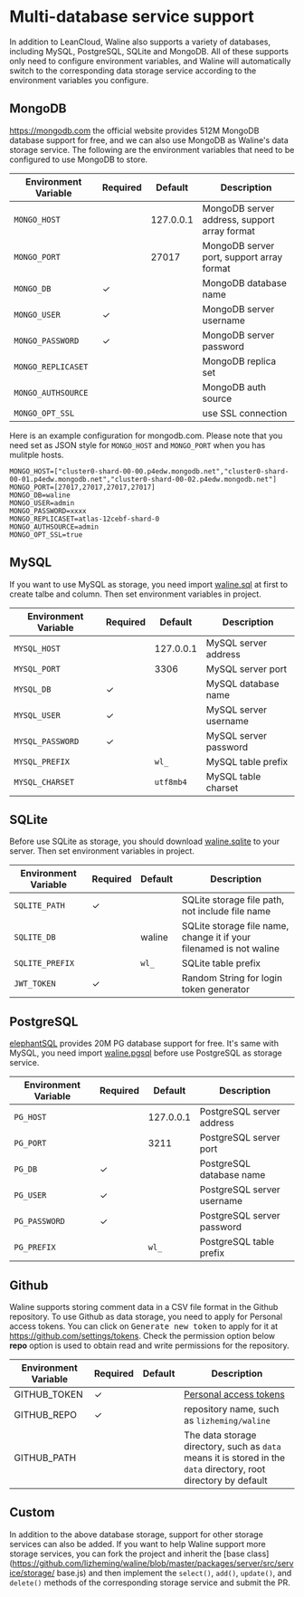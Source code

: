 # Multi-database service support

In addition to LeanCloud, Waline also supports a variety of databases, including MySQL, PostgreSQL, SQLite and MongoDB. All of these supports only need to configure environment variables, and Waline will automatically switch to the corresponding data storage service according to the environment variables you configure.
## MongoDB
<https://mongodb.com> the official website provides 512M MongoDB database support for free, and we can also use MongoDB as Waline's data storage service. The following are the environment variables that need to be configured to use MongoDB to store.

| Environment Variable | Required | Default   | Description                                  |
| -------------------- | -------- | --------- | -------------------------------------------- |
| `MONGO_HOST`         |          | 127.0.0.1 | MongoDB server address, support array format |
| `MONGO_PORT`         |          | 27017     | MongoDB server port, support array format    |
| `MONGO_DB`           | ✓        |           | MongoDB database name                        |
| `MONGO_USER`         | ✓        |           | MongoDB server username                      |
| `MONGO_PASSWORD`     | ✓        |           | MongoDB server password                      |
| `MONGO_REPLICASET`   |          |           | MongoDB replica set                          |
| `MONGO_AUTHSOURCE`   |          |           | MongoDB auth source                          |
| `MONGO_OPT_SSL`      |          |           | use SSL connection                           |


Here is an example configuration for mongodb.com. Please note that you need set as JSON style for `MONGO_HOST` and `MONGO_PORT` when you has mulitple hosts.

```
MONGO_HOST=["cluster0-shard-00-00.p4edw.mongodb.net","cluster0-shard-00-01.p4edw.mongodb.net","cluster0-shard-00-02.p4edw.mongodb.net"]
MONGO_PORT=[27017,27017,27017,27017]
MONGO_DB=waline
MONGO_USER=admin
MONGO_PASSWORD=xxxx
MONGO_REPLICASET=atlas-12cebf-shard-0
MONGO_AUTHSOURCE=admin
MONGO_OPT_SSL=true
```

## MySQL

If you want to use MySQL as storage, you need import [waline.sql](https://github.com/lizheming/waline/blob/master/assets/waline.sql) at first to create talbe and column. Then set environment variables in project.

| Environment Variable | Required | Default   | Description           |
| -------------------- | -------- | --------- | --------------------- |
| `MYSQL_HOST`         |          | 127.0.0.1 | MySQL server address  |
| `MYSQL_PORT`         |          | 3306      | MySQL server port     |
| `MYSQL_DB`           | ✓        |           | MySQL database name   |
| `MYSQL_USER`         | ✓        |           | MySQL server username |
| `MYSQL_PASSWORD`     | ✓        |           | MySQL server password |
| `MYSQL_PREFIX`       |          | `wl_`     | MySQL table prefix    |
| `MYSQL_CHARSET` | | `utf8mb4` | MySQL table charset |

## SQLite

Before use SQLite as storage, you should download [waline.sqlite](https://github.com/lizheming/waline/blob/master/assets/waline.sqlite) to your server. Then set environment variables in project.

| Environment Variable | Required | Default | Description                                                         |
| -------------------- | -------- | ------- | ------------------------------------------------------------------- |
| `SQLITE_PATH`        | ✓        |         | SQLite storage file path, not include file name                     |
| `SQLITE_DB`          |          | waline  | SQLite storage file name, change it if your filenamed is not waline |
| `SQLITE_PREFIX`      |          | `wl_`   | SQLite table prefix                                                 |
| `JWT_TOKEN` | ✓ | | Random String for login token generator |

## PostgreSQL
[elephantSQL](https://www.elephantsql.com/) provides 20M PG database support for free. It's same with MySQL, you need import [waline.pgsql](https://github.com/lizheming/waline/blob/master/assets/waline.pgsql) before use PostgreSQL as storage service.

| Environment Variable | Required | Default   | Description                |
| -------------------- | -------- | --------- | -------------------------- |
| `PG_HOST`            |          | 127.0.0.1 | PostgreSQL server address  |
| `PG_PORT`            |          | 3211      | PostgreSQL server port     |
| `PG_DB`              | ✓        |           | PostgreSQL database name   |
| `PG_USER`            | ✓        |           | PostgreSQL server username |
| `PG_PASSWORD`        | ✓        |           | PostgreSQL server password |
| `PG_PREFIX`          |          | `wl_`     | PostgreSQL table prefix    |


## Github

Waline supports storing comment data in a CSV file format in the Github repository. To use Github as data storage, you need to apply for Personal access tokens. You can click on <kbd>Generate new token</kbd> to apply for it at <https://github.com/settings/tokens>. Check the permission option below **repo** option is used to obtain read and write permissions for the repository.

| Environment Variable | Required | Default   | Description                |
|------------|---------|------|------|
| GITHUB_TOKEN | ✓ | | [Personal access tokens](https://github.com/settings/tokens) |
| GITHUB_REPO | ✓ | | repository name, such as `lizheming/waline` |
| GITHUB_PATH | | | The data storage directory, such as `data` means it is stored in the `data` directory, root directory by default|
## Custom

In addition to the above database storage, support for other storage services can also be added. If you want to help Waline support more storage services, you can fork the project and inherit the [base class](https://github.com/lizheming/waline/blob/master/packages/server/src/service/storage/ base.js) and then implement the `select()`, `add()`, `update()`, and `delete()` methods of the corresponding storage service and submit the PR.
